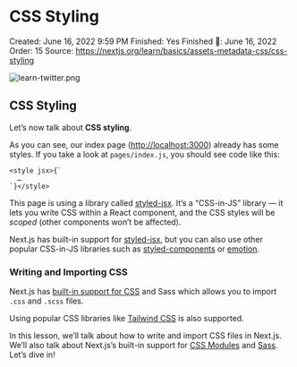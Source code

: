# CSS Styling

Created: June 16, 2022 9:59 PM
Finished: Yes
Finished 📅: June 16, 2022
Order: 15
Source: https://nextjs.org/learn/basics/assets-metadata-css/css-styling

![learn-twitter.png](CSS%20Styling%20b496dda40cd0494fb67e7ab720fdb6e0/learn-twitter.png)

## CSS Styling

Let’s now talk about **CSS styling**.

As you can see, our index page ([http://localhost:3000](http://localhost:3000/)) already has some styles. If you take a look at `pages/index.js`, you should see code like this:

```
<style jsx>{`
  …
`}</style>

```

This page is using a library called [styled-jsx](https://github.com/vercel/styled-jsx). It’s a “CSS-in-JS” library — it lets you write CSS within a React component, and the CSS styles will be *scoped* (other components won’t be affected).

Next.js has built-in support for [styled-jsx](https://github.com/vercel/styled-jsx), but you can also use other popular CSS-in-JS libraries such as [styled-components](https://github.com/vercel/next.js/tree/canary/examples/with-styled-components) or [emotion](https://github.com/vercel/next.js/tree/canary/examples/with-emotion).

### Writing and Importing CSS

Next.js has [built-in support for CSS](https://nextjs.org/docs/basic-features/built-in-css-support) and Sass which allows you to import `.css` and `.scss` files.

Using popular CSS libraries like [Tailwind CSS](https://github.com/vercel/next.js/tree/canary/examples/with-tailwindcss) is also supported.

In this lesson, we’ll talk about how to write and import CSS files in Next.js. We’ll also talk about Next.js’s built-in support for [CSS Modules](https://nextjs.org/docs/basic-features/built-in-css-support#adding-component-level-css) and [Sass](https://nextjs.org/docs/basic-features/built-in-css-support#sass-support). Let’s dive in!